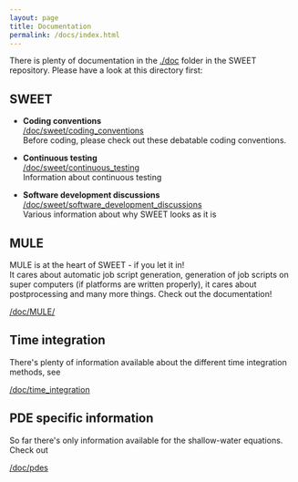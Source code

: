 ```yaml
---
layout: page
title: Documentation
permalink: /docs/index.html
---
```


There is plenty of documentation in the [./doc](https://github.com/schreiberx/sweet/tree/master/doc/) folder in the SWEET repository. Please have a look at this directory first:


## SWEET

* **Coding conventions**<br />
  [/doc/sweet/coding_conventions](https://github.com/schreiberx/sweet/blob/master/doc/sweet/coding_conventions/coding_conventions.pdf)<br />
  Before coding, please check out these debatable coding conventions.

* **Continuous testing**<br />
  [/doc/sweet/continuous_testing](https://github.com/schreiberx/sweet/blob/master/doc/sweet/continuous_integration/gitlab.md)<br />
  Information about continuous testing

* **Software development discussions**<br />
  [/doc/sweet/software_development_discussions](https://github.com/schreiberx/sweet/tree/master/doc/sweet/software_development_discussions)<br />
  Various information about why SWEET looks as it is


## MULE

MULE is at the heart of SWEET - if you let it in!<br />
It cares about automatic job script generation, generation of job scripts on super computers (if platforms are written properly), it cares about postprocessing and many more things.
Check out the documentation!


[/doc/MULE/](https://github.com/schreiberx/sweet/blob/master/doc/sweet/MULE/MULE_a_compile_parallel_run_and_postprocessing_framework.pdf)


## Time integration

There's plenty of information available about the different time integration methods, see

[/doc/time_integration](https://github.com/schreiberx/sweet/tree/master/doc/time_integration)




## PDE specific information

So far there's only information available for the shallow-water equations. Check out 


[/doc/pdes](https://github.com/schreiberx/sweet/tree/master/doc/pdes)

